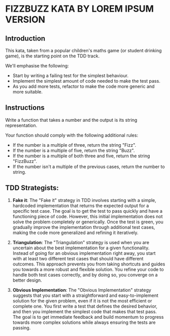 # FIZZBUZZ KATA BY LOREM IPSUM VERSION

## Introduction

This kata, taken from a popular children's maths game (or student drinking game), is the starting point on the TDD track.

We'll emphasise the following:

- Start by writing a failing test for the simplest behaviour.
- Implement the simplest amount of code needed to make the test pass.
- As you add more tests, refactor to make the code more generic and more suitable.

## Instructions

Write a function that takes a number and the output is its string representation.

Your function should comply with the following additional rules:

- If the number is a multiple of three, return the string "Fizz".
- If the number is a multiple of five, return the string "Buzz".
- If the number is a multiple of both three and five, return the string "FizzBuzz".
- If the number isn't a multiple of the previous cases, return the number to string.

## TDD Strategists:

1. **Fake it**:
   The "Fake it" strategy in TDD involves starting with a simple, hardcoded implementation that returns the expected output for a specific test case. The goal is to get the test to pass quickly and have a functioning piece of code. However, this initial implementation does not solve the problem completely or generically. Once the test is green, you gradually improve the implementation through additional test cases, making the code more generalized and refining it iteratively.

2. **Triangulation**:
   The "Triangulation" strategy is used when you are uncertain about the best implementation for a given functionality. Instead of going for an obvious implementation right away, you start with at least two different test cases that should have different outcomes. This approach prevents you from taking shortcuts and guides you towards a more robust and flexible solution. You refine your code to handle both test cases correctly, and by doing so, you converge on a better design.

3. **Obvious Implementation**:
   The "Obvious Implementation" strategy suggests that you start with a straightforward and easy-to-implement solution for the given problem, even if it is not the most efficient or complete one. You first write a test that defines the desired behavior, and then you implement the simplest code that makes that test pass. The goal is to get immediate feedback and build momentum to progress towards more complex solutions while always ensuring the tests are passing.
